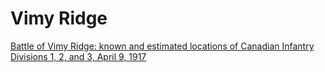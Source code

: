 # Vimy Ridge
<a href="https://bartlettr.github.io/VimyRidge/">Battle of Vimy Ridge: known and estimated locations of Canadian Infantry Divisions 1, 2, and 3, April 9, 1917</a>
